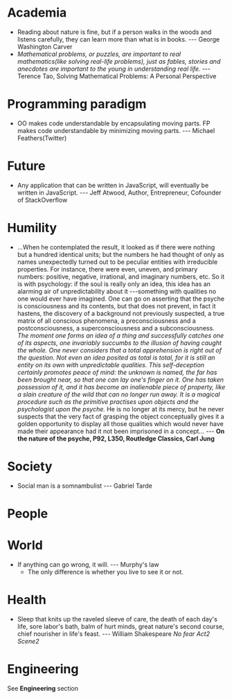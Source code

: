 
# Academia
- Reading about nature is fine, but if a person walks in the woods and listens carefully, they can learn more than what is in books. --- George Washington Carver
- *Mathematical problems, or puzzles, are important to real mathematics(like solving real-life problems), just as fables, stories and anecdotes are important to the young in understanding real life.* --- Terence Tao, Solving Mathematical Problems: A Personal Perspective

# Programming paradigm
- OO makes code understandable by encapsulating moving parts.
  FP makes code understandable by minimizing moving parts.  --- Michael Feathers(Twitter)

# Future
- Any application that can be written in JavaScript, will eventually be written in JavaScript.  --- Jeff Atwood, Author, Entrepreneur, Cofounder of StackOverflow

# Humility
- ...When he contemplated the result, it looked as if there were nothing but a hundred identical units; but the numbers he had thought of only as names unexpectedly turned out to be peculiar entities with irreducible properties. For instance, there were even, uneven, and primary numbers: positive, negative, irrational, and imaginary numbers, etc. So it is with psychology: if the soul is really only an idea, this idea has an alarming air of unpredictability about it ---something with qualities no one would ever have imagined. One can go on asserting that the psyche is consciousness and its contents, but that does not prevent, in fact it hastens, the discovery of a background not previously suspected, a true matrix of all conscious phenomena, a preconsciousness and a postconsciousness, a superconsciousness and a subconsciousness. *The moment one forms an idea of a thing and successfully catches one of its aspects, one invariably succumbs to the illusion of having caught the whole. One never considers that a total apprehension is right out of the question. Not even an idea posited as total is total, for it is still an entity on its own with unpredictable qualities. This self-deception certainly promotes peace of mind: the unknown is named, the far has been brought near, so that one can lay one's finger on it. One has taken possession of it, and it has become an inalienable piece of property, like a slain creature of the wild that can no longer run away. It is a magical procedure such as the primitive practises upon objects and the psychologist upon the psyche.* He is no longer at its mercy, but he never suspects that the very fact of grasping the object conceptually gives it a golden opportunity to display all those qualities which would never have made their appearance had it not been imprisoned in a concept... --- **On the nature of the psyche, P92, L350, Routledge Classics, Carl Jung**


# Society
- Social man is a somnambulist --- Gabriel Tarde

# People


# World
- If anything can go wrong, it will. --- Murphy's law
  - The only difference is whether you live to see it or not.

# Health
- Sleep that knits up the raveled sleeve of care, the death of each day's life, sore labor's bath, balm of hurt minds, great nature's second course, chief nourisher in life's feast. --- William Shakespeare *No fear Act2 Scene2*

# Engineering
See **Engineering** section